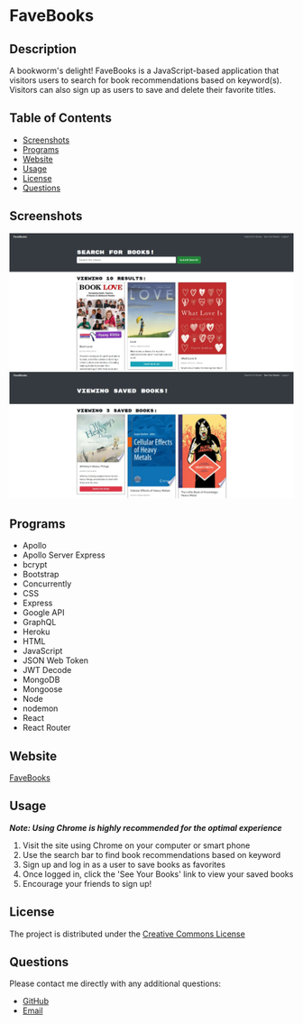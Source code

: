 # FaveBooks

## Description
A bookworm's delight!  FaveBooks is a JavaScript-based application that visitors users to search for book recommendations based on keyword(s).  Visitors can also sign up as users to save and delete their favorite titles.

## **Table of Contents**
* [Screenshots](#screenshots)
* [Programs](#programs)
* [Website](#website)
* [Usage](#usage)
* [License](#license)
* [Questions](#questions)

## **Screenshots**
![Search Books screenshot sample](./client/assets/search-book-screenshot.jpg)
![Saved Books screenshot sample](./client/assets/saved-book-screenshot.jpg)

## **Programs**
* Apollo
* Apollo Server Express
* bcrypt
* Bootstrap
* Concurrently
* CSS
* Express
* Google API
* GraphQL
* Heroku
* HTML
* JavaScript
* JSON Web Token
* JWT Decode
* MongoDB
* Mongoose
* Node
* nodemon
* React
* React Router

## **Website**
<a href="https://fave-books.herokuapp.com/" target="_blank">FaveBooks</a>

## **Usage**
***Note: Using Chrome is highly recommended for the optimal experience***
1. Visit the site using Chrome on your computer or smart phone
2. Use the search bar to find book recommendations based on keyword
3. Sign up and log in as a user to save books as favorites
4. Once logged in, click the 'See Your Books' link to view your saved books
5. Encourage your friends to sign up!

## **License**
The project is distributed under the [Creative Commons License](https://creativecommons.org/publicdomain/zero/1.0/)

## **Questions**
Please contact me directly with any additional questions:
* [GitHub](https://github.com/ChristopherLawn)
* [Email](mailto:christopher.d.lawn@gmail.com)